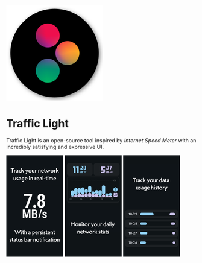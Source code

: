 ![Icon](https://github.com/leekleak/traffic-light/blob/main/fastlane/metadata/android/en-US/images/icon.png?raw=true)
# Traffic Light
<p>Traffic Light is an open-source tool inspired by <i>Internet Speed Meter</i> with an incredibly satisfying and expressive UI.</p>

<p>
<img width="30%" src="https://github.com/leekleak/traffic-light/blob/main/fastlane/metadata/android/en-US/images/phoneScreenshots/screenshot01.jpg">
<img width="30%" src="https://github.com/leekleak/traffic-light/blob/main/fastlane/metadata/android/en-US/images/phoneScreenshots/screenshot02.jpg">
<img width="30%" src="https://github.com/leekleak/traffic-light/blob/main/fastlane/metadata/android/en-US/images/phoneScreenshots/screenshot03.jpg">
</p>
